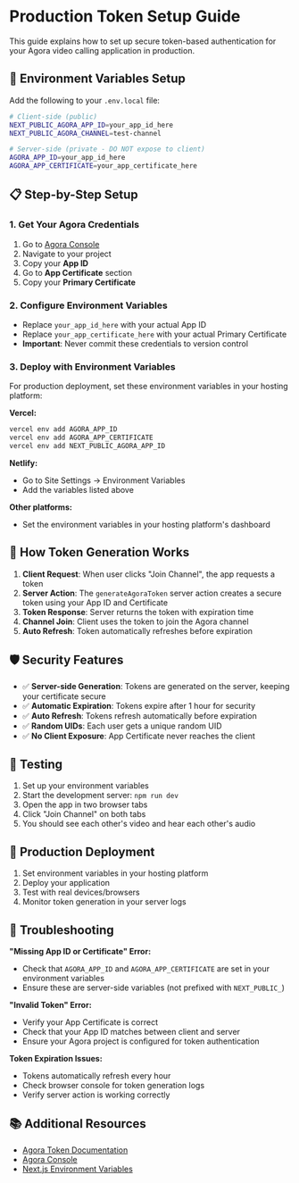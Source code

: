 # Production Token Setup Guide

This guide explains how to set up secure token-based authentication for your Agora video calling application in production.

## 🔐 Environment Variables Setup

Add the following to your `.env.local` file:

```bash
# Client-side (public)
NEXT_PUBLIC_AGORA_APP_ID=your_app_id_here
NEXT_PUBLIC_AGORA_CHANNEL=test-channel

# Server-side (private - DO NOT expose to client)
AGORA_APP_ID=your_app_id_here
AGORA_APP_CERTIFICATE=your_app_certificate_here
```

## 📋 Step-by-Step Setup

### 1. Get Your Agora Credentials

1. Go to [Agora Console](https://console.agora.io/)
2. Navigate to your project
3. Copy your **App ID**
4. Go to **App Certificate** section
5. Copy your **Primary Certificate**

### 2. Configure Environment Variables

- Replace `your_app_id_here` with your actual App ID
- Replace `your_app_certificate_here` with your actual Primary Certificate
- **Important**: Never commit these credentials to version control

### 3. Deploy with Environment Variables

For production deployment, set these environment variables in your hosting platform:

**Vercel:**

```bash
vercel env add AGORA_APP_ID
vercel env add AGORA_APP_CERTIFICATE
vercel env add NEXT_PUBLIC_AGORA_APP_ID
```

**Netlify:**

- Go to Site Settings → Environment Variables
- Add the variables listed above

**Other platforms:**

- Set the environment variables in your hosting platform's dashboard

## 🔄 How Token Generation Works

1. **Client Request**: When user clicks "Join Channel", the app requests a token
2. **Server Action**: The `generateAgoraToken` server action creates a secure token using your App ID and Certificate
3. **Token Response**: Server returns the token with expiration time
4. **Channel Join**: Client uses the token to join the Agora channel
5. **Auto Refresh**: Token automatically refreshes before expiration

## 🛡️ Security Features

- ✅ **Server-side Generation**: Tokens are generated on the server, keeping your certificate secure
- ✅ **Automatic Expiration**: Tokens expire after 1 hour for security
- ✅ **Auto Refresh**: Tokens refresh automatically before expiration
- ✅ **Random UIDs**: Each user gets a unique random UID
- ✅ **No Client Exposure**: App Certificate never reaches the client

## 🧪 Testing

1. Set up your environment variables
2. Start the development server: `npm run dev`
3. Open the app in two browser tabs
4. Click "Join Channel" on both tabs
5. You should see each other's video and hear each other's audio

## 🚀 Production Deployment

1. Set environment variables in your hosting platform
2. Deploy your application
3. Test with real devices/browsers
4. Monitor token generation in your server logs

## 🔧 Troubleshooting

**"Missing App ID or Certificate" Error:**

- Check that `AGORA_APP_ID` and `AGORA_APP_CERTIFICATE` are set in your environment variables
- Ensure these are server-side variables (not prefixed with `NEXT_PUBLIC_`)

**"Invalid Token" Error:**

- Verify your App Certificate is correct
- Check that your App ID matches between client and server
- Ensure your Agora project is configured for token authentication

**Token Expiration Issues:**

- Tokens automatically refresh every hour
- Check browser console for token generation logs
- Verify server action is working correctly

## 📚 Additional Resources

- [Agora Token Documentation](https://docs.agora.io/en/Video/token?platform=All%20Platforms)
- [Agora Console](https://console.agora.io/)
- [Next.js Environment Variables](https://nextjs.org/docs/basic-features/environment-variables)
